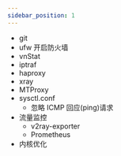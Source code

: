 ```yaml
---
sidebar_position: 1
---
```


- git
- ufw 开启防火墙
- vnStat
- iptraf
- haproxy
- xray
- MTProxy
- sysctl.conf
  - 忽略 ICMP 回应(ping)请求
- 流量监控 
  - v2ray-exporter
  - Prometheus
- 内核优化
